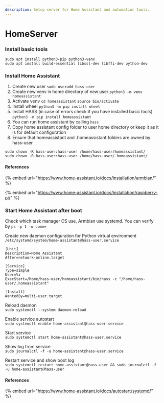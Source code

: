 ```yaml
---
description: Setup server for Home Assistant and automation tools.
---
```


# HomeServer

### Install basic tools

```text
sudo apt install python3-pip python3-venv
sudo apt install build-essential libssl-dev libffi-dev python-dev
```

### Install Home Assistant

1. Create new user `sudo useradd hass-user`
2. Create new venv in home directory of new user `python3 -m venv homeassistant`
3. Activate venv  `cd homeassistant` `source bin/activate`
4. Install wheel  `python3 -m pip install wheel`
5. Install HASS \(in case of errors check if you have installed basic tools\) `python3 -m pip install homeassistant`
6. You can run home assistant by calling `hass`
7. Copy home assistant config folder to user home directory or keep it as it is for default configuration
8. Ensure that homeassistant and .homeassistant folders are owned by hass-user

```text
sudo chown -R hass-user:hass-user /home/hass-user/homeassistant/
sudo chown -R hass-user:hass-user /home/hass-user/.homeassistant/
```

#### References

{% embed url="https://www.home-assistant.io/docs/installation/armbian/" %}

{% embed url="https://www.home-assistant.io/docs/installation/raspberry-pi/" %}

### Start Home Assistant after boot

Check which task manager OS use, Armbian use systemd. You can verify by `ps -p 1 -o comm=`

Create new daemon configuration for Python virtual environment  
`/etc/systemd/system/home-assistant@hass-user.service`

```text
[Unit]
Description=Home Assistant
After=network-online.target

[Service]
Type=simple
User=%i
ExecStart=/home/hass-user/homeassistant/bin/hass -c "/home/hass-user/.homeassistant"

[Install]
WantedBy=multi-user.target
```

Reload daemon   
`sudo systemctl --system daemon-reload`

Enable service autostart  
`sudo systemctl enable home-assistant@hass-user.service`

Start service  
`sudo systemctl start home-assistant@hass-user.service`

Show log from service  
`sudo journalctl -f -u home-assistant@hass-user.service`

Restart service and show boot log  
`sudo systemctl restart home-assistant@hass-user && sudo journalctl -f -u home-assistant@hass-user`

#### References

{% embed url="https://www.home-assistant.io/docs/autostart/systemd/" %}


